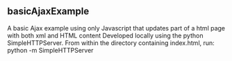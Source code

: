 ## basicAjaxExample
A basic Ajax example using only Javascript that updates part of a html page with both xml and HTML content
Developed locally using the python SimpleHTTPServer.
From within the directory containing index.html, run:
python -m SimpleHTTPServer
